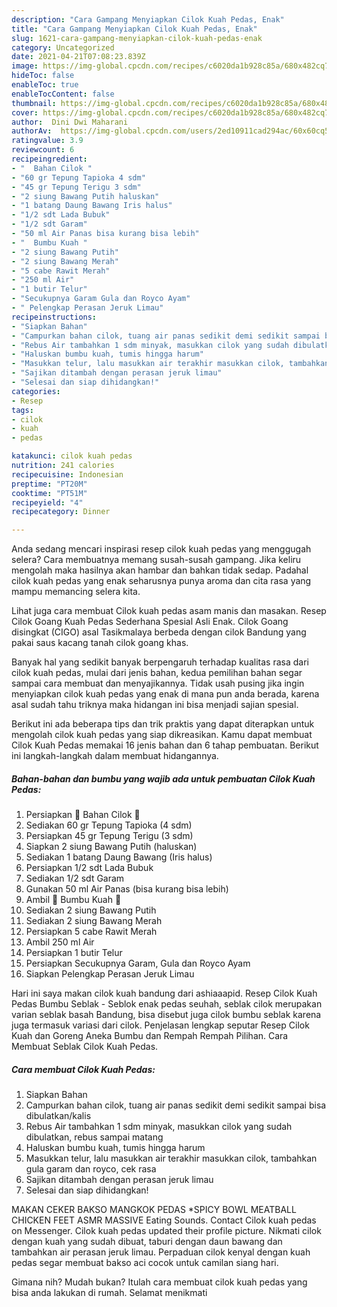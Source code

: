 ```yaml
---
description: "Cara Gampang Menyiapkan Cilok Kuah Pedas, Enak"
title: "Cara Gampang Menyiapkan Cilok Kuah Pedas, Enak"
slug: 1621-cara-gampang-menyiapkan-cilok-kuah-pedas-enak
category: Uncategorized
date: 2021-04-21T07:08:23.839Z
image: https://img-global.cpcdn.com/recipes/c6020da1b928c85a/680x482cq70/cilok-kuah-pedas-foto-resep-utama.jpg
hideToc: false
enableToc: true
enableTocContent: false
thumbnail: https://img-global.cpcdn.com/recipes/c6020da1b928c85a/680x482cq70/cilok-kuah-pedas-foto-resep-utama.jpg
cover: https://img-global.cpcdn.com/recipes/c6020da1b928c85a/680x482cq70/cilok-kuah-pedas-foto-resep-utama.jpg
author:  Dini Dwi Maharani
authorAv:  https://img-global.cpcdn.com/users/2ed10911cad294ac/60x60cq50/avatar.jpg
ratingvalue: 3.9
reviewcount: 6
recipeingredient:
- "  Bahan Cilok "
- "60 gr Tepung Tapioka 4 sdm"
- "45 gr Tepung Terigu 3 sdm"
- "2 siung Bawang Putih haluskan"
- "1 batang Daung Bawang Iris halus"
- "1/2 sdt Lada Bubuk"
- "1/2 sdt Garam"
- "50 ml Air Panas bisa kurang bisa lebih"
- "  Bumbu Kuah "
- "2 siung Bawang Putih"
- "2 siung Bawang Merah"
- "5 cabe Rawit Merah"
- "250 ml Air"
- "1 butir Telur"
- "Secukupnya Garam Gula dan Royco Ayam"
- " Pelengkap Perasan Jeruk Limau"
recipeinstructions:
- "Siapkan Bahan"
- "Campurkan bahan cilok, tuang air panas sedikit demi sedikit sampai bisa dibulatkan/kalis"
- "Rebus Air tambahkan 1 sdm minyak, masukkan cilok yang sudah dibulatkan, rebus sampai matang"
- "Haluskan bumbu kuah, tumis hingga harum"
- "Masukkan telur, lalu masukkan air terakhir masukkan cilok, tambahkan gula garam dan royco, cek rasa"
- "Sajikan ditambah dengan perasan jeruk limau"
- "Selesai dan siap dihidangkan!"
categories:
- Resep
tags:
- cilok
- kuah
- pedas

katakunci: cilok kuah pedas 
nutrition: 241 calories
recipecuisine: Indonesian
preptime: "PT20M"
cooktime: "PT51M"
recipeyield: "4"
recipecategory: Dinner

---
```



Anda sedang mencari inspirasi resep cilok kuah pedas yang menggugah selera? Cara membuatnya memang susah-susah gampang. Jika keliru mengolah maka hasilnya akan hambar dan bahkan tidak sedap. Padahal cilok kuah pedas yang enak seharusnya punya aroma dan cita rasa yang mampu memancing selera kita.


Lihat juga cara membuat Cilok kuah pedas asam manis dan masakan. Resep Cilok Goang Kuah Pedas Sederhana Spesial Asli Enak. Cilok Goang disingkat (CIGO) asal Tasikmalaya berbeda dengan cilok Bandung yang pakai saus kacang tanah cilok goang khas.

Banyak hal yang sedikit banyak berpengaruh terhadap kualitas rasa dari cilok kuah pedas, mulai dari jenis bahan, kedua pemilihan bahan segar sampai cara membuat dan menyajikannya. Tidak usah pusing jika ingin menyiapkan cilok kuah pedas yang enak di mana pun anda berada, karena asal sudah tahu triknya maka hidangan ini bisa menjadi sajian spesial.


Berikut ini ada beberapa tips dan trik praktis yang dapat diterapkan untuk mengolah cilok kuah pedas yang siap dikreasikan. Kamu dapat membuat Cilok Kuah Pedas memakai 16 jenis bahan dan 6 tahap pembuatan. Berikut ini langkah-langkah dalam membuat hidangannya.

<!--inarticleads1-->

##### Bahan-bahan dan bumbu yang wajib ada untuk pembuatan Cilok Kuah Pedas:

1. Persiapkan  🌸 Bahan Cilok 🌸
1. Sediakan 60 gr Tepung Tapioka (4 sdm)
1. Persiapkan 45 gr Tepung Terigu (3 sdm)
1. Siapkan 2 siung Bawang Putih (haluskan)
1. Sediakan 1 batang Daung Bawang (Iris halus)
1. Persiapkan 1/2 sdt Lada Bubuk
1. Sediakan 1/2 sdt Garam
1. Gunakan 50 ml Air Panas (bisa kurang bisa lebih)
1. Ambil  🌸 Bumbu Kuah 🌸
1. Sediakan 2 siung Bawang Putih
1. Sediakan 2 siung Bawang Merah
1. Persiapkan 5 cabe Rawit Merah
1. Ambil 250 ml Air
1. Persiapkan 1 butir Telur
1. Persiapkan Secukupnya Garam, Gula dan Royco Ayam
1. Siapkan  Pelengkap Perasan Jeruk Limau


Hari ini saya makan cilok kuah bandung dari ashiaaapid. Resep Cilok Kuah Pedas Bumbu Seblak - Seblok enak pedas seuhah, seblak cilok merupakan varian seblak basah Bandung, bisa disebut juga cilok bumbu seblak karena juga termasuk variasi dari cilok. Penjelasan lengkap seputar Resep Cilok Kuah dan Goreng Aneka Bumbu dan Rempah Rempah Pilihan. Cara Membuat Seblak Cilok Kuah Pedas. 

<!--inarticleads2-->

##### Cara membuat Cilok Kuah Pedas:

1. Siapkan Bahan
1. Campurkan bahan cilok, tuang air panas sedikit demi sedikit sampai bisa dibulatkan/kalis
1. Rebus Air tambahkan 1 sdm minyak, masukkan cilok yang sudah dibulatkan, rebus sampai matang
1. Haluskan bumbu kuah, tumis hingga harum
1. Masukkan telur, lalu masukkan air terakhir masukkan cilok, tambahkan gula garam dan royco, cek rasa
1. Sajikan ditambah dengan perasan jeruk limau
1. Selesai dan siap dihidangkan!

MAKAN CEKER BAKSO MANGKOK PEDAS *SPICY BOWL MEATBALL CHICKEN FEET ASMR MASSIVE Eating Sounds. Contact Cilok kuah pedas on Messenger. Cilok kuah pedas updated their profile picture. Nikmati cilok dengan kuah yang sudah dibuat, taburi dengan daun bawang dan tambahkan air perasan jeruk limau. Perpaduan cilok kenyal dengan kuah pedas segar membuat bakso aci cocok untuk camilan siang hari. 

Gimana nih? Mudah bukan? Itulah cara membuat cilok kuah pedas yang bisa anda lakukan di rumah. Selamat menikmati
